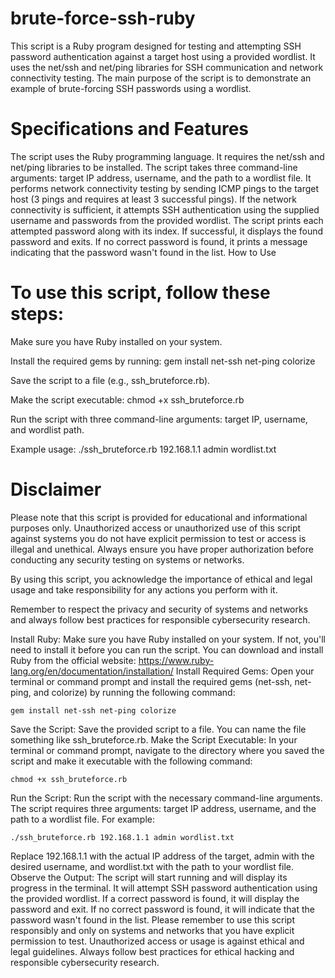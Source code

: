 # brute-force-ssh-ruby
This script is a Ruby program designed for testing and attempting SSH password authentication against a target host using a provided wordlist. It uses the net/ssh and net/ping libraries for SSH communication and network connectivity testing. The main purpose of the script is to demonstrate an example of brute-forcing SSH passwords using a wordlist.

# Specifications and Features

The script uses the Ruby programming language.
It requires the net/ssh and net/ping libraries to be installed.
The script takes three command-line arguments: target IP address, username, and the path to a wordlist file.
It performs network connectivity testing by sending ICMP pings to the target host (3 pings and requires at least 3 successful pings).
If the network connectivity is sufficient, it attempts SSH authentication using the supplied username and passwords from the provided wordlist.
The script prints each attempted password along with its index.
If successful, it displays the found password and exits.
If no correct password is found, it prints a message indicating that the password wasn't found in the list.
How to Use

# To use this script, follow these steps:

Make sure you have Ruby installed on your system.

Install the required gems by running: gem install net-ssh net-ping colorize

Save the script to a file (e.g., ssh_bruteforce.rb).

Make the script executable: chmod +x ssh_bruteforce.rb

Run the script with three command-line arguments: target IP, username, and wordlist path.

Example usage: ./ssh_bruteforce.rb 192.168.1.1 admin wordlist.txt

# Disclaimer

Please note that this script is provided for educational and informational purposes only. Unauthorized access or unauthorized use of this script against systems you do not have explicit permission to test or access is illegal and unethical. Always ensure you have proper authorization before conducting any security testing on systems or networks.

By using this script, you acknowledge the importance of ethical and legal usage and take responsibility for any actions you perform with it. 

Remember to respect the privacy and security of systems and networks and always follow best practices for responsible cybersecurity research.

Install Ruby: Make sure you have Ruby installed on your system. If not, you'll need to install it before you can run the script. You can download and install Ruby from the official website: https://www.ruby-lang.org/en/documentation/installation/
Install Required Gems: Open your terminal or command prompt and install the required gems (net-ssh, net-ping, and colorize) by running the following command:
```
gem install net-ssh net-ping colorize
```
Save the Script: Save the provided script to a file. You can name the file something like ssh_bruteforce.rb.
Make the Script Executable: In your terminal or command prompt, navigate to the directory where you saved the script and make it executable with the following command:
```
chmod +x ssh_bruteforce.rb
```
Run the Script: Run the script with the necessary command-line arguments. The script requires three arguments: target IP address, username, and the path to a wordlist file. For example:
```
./ssh_bruteforce.rb 192.168.1.1 admin wordlist.txt
```
Replace 192.168.1.1 with the actual IP address of the target, admin with the desired username, and wordlist.txt with the path to your wordlist file.
Observe the Output: The script will start running and will display its progress in the terminal. It will attempt SSH password authentication using the provided wordlist. If a correct password is found, it will display the password and exit. If no correct password is found, it will indicate that the password wasn't found in the list.
Please remember to use this script responsibly and only on systems and networks that you have explicit permission to test. Unauthorized access or usage is against ethical and legal guidelines. Always follow best practices for ethical hacking and responsible cybersecurity research.


